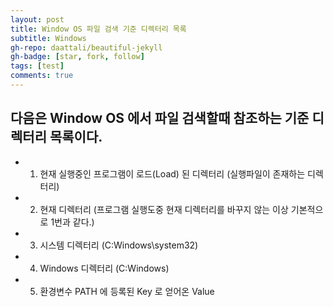 ```yaml
---
layout: post
title: Window OS 파일 검색 기준 디렉터리 목록
subtitle: Windows
gh-repo: daattali/beautiful-jekyll
gh-badge: [star, fork, follow]
tags: [test]
comments: true
---
```


## 다음은 Window OS 에서 파일 검색할때 참조하는 기준 디렉터리 목록이다.
 * 1. 현재 실행중인 프로그램이 로드(Load) 된 디렉터리 (실행파일이 존재하는 디렉터리)
 * 2. 현재 디렉터리 (프로그램 실행도중 현재 디렉터리를 바꾸지 않는 이상 기본적으로 1번과 같다.)
 * 3. 시스템 디렉터리 (C:Windows\\system32)
 * 4. Windows 디렉터리 (C:Windows)
 * 5. 환경변수 PATH 에 등록된 Key 로 얻어온 Value
 

